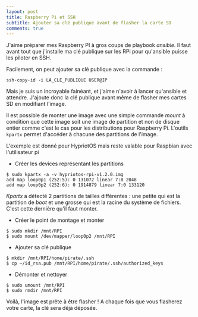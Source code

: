 ```yaml
---
layout: post
title: Raspberry Pi et SSH
subtitle: Ajouter sa clé publique avant de flasher la carte SD
comments: true
---
```


J'aime préparer mes Raspberry PI à gros coups de playbook *ansible*. Il faut avant tout que j'installe ma clé publique sur les RPi pour qu'ansible puisse les piloter en SSH.

Facilement, on peut ajouter sa clé publique avec la commande :

```
ssh-copy-id -i LA_CLE_PUBLIQUE USER@IP
```

Mais je suis un incroyable fainéant, et j'aime n'avoir à lancer qu'ansible et attendre. J'ajoute donc la clé publique avant même de flasher mes cartes SD en modifiant l'image.

Il est possible de monter une image avec une simple commande *mount* à condition que cette image soit une image de partition et non de disque entier comme c'est le cas pour les distributions pour Raspberry Pi.
L'outils `kpartx` permet d'accéder à chacune des partitions de l'image.

L'exemple est donné pour HypriotOS mais reste valable pour Raspbian avec l'utilisateur pi

- Créer les devices représentant les partitions

```
$ sudo kpartx -a -v hypriotos-rpi-v1.2.0.img
add map loop0p1 (252:5): 0 131072 linear 7:0 2048
add map loop0p2 (252:6): 0 1914879 linear 7:0 133120
```

*Kpartx* a détecté 2 partitions de tailles différentes : une petite qui est la partition de *boot* et une grosse qui est la racine du système de fichiers. C'est cette dernière qu'il faut monter.

- Créer le point de montage et monter

```
$ sudo mkdir /mnt/RPI
$ sudo mount /dev/mapper/loop0p2 /mnt/RPI
```

- Ajouter sa clé publique

```
$ mkdir /mnt/RPI/home/pirate/.ssh
$ cp ~/id_rsa.pub /mnt/RPI/home/pirate/.ssh/authorized_keys
```

- Démonter et nettoyer

```
$ sudo umount /mnt/RPI 
$ sudo rmdir /mnt/RPI
```

Voilà, l'image est prête à être flasher ! A chaque fois que vous flasherez votre carte, la clé sera déjà déposée.
